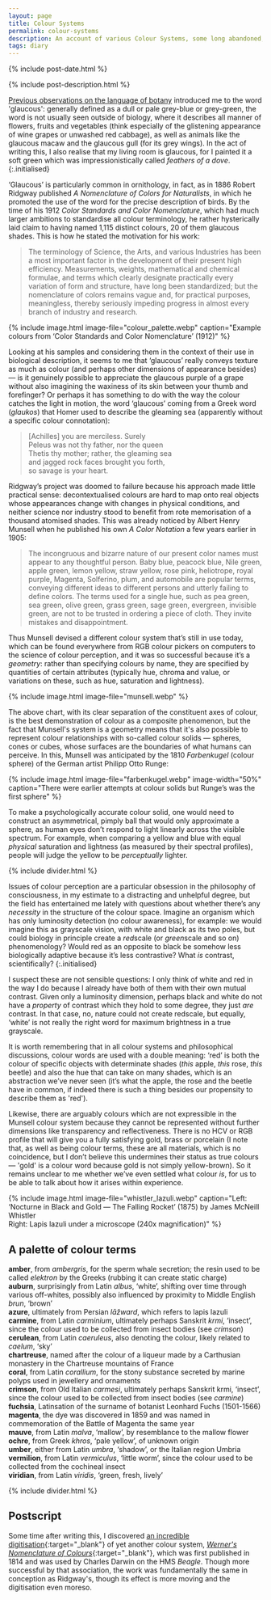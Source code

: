 ```yaml
---
layout: page
title: Colour Systems
permalink: colour-systems
description: An account of various Colour Systems, some long abandoned, interspersed with remarks on problems of Perception and Language
tags: diary
---
```

{% include post-date.html %}

{% include post-description.html %}

[Previous observations on the language of botany](/sea-holly) introduced me to the word 'glaucous': generally defined as a dull or pale grey-blue or grey-green, the word is not usually seen outside of biology, where it describes all manner of flowers, fruits and vegetables (think especially of the glistening appearance of wine grapes or unwashed red cabbage), as well as animals like the glaucous macaw and the glaucous gull (for its grey wings). In the act of writing this, I also realise that my living room is glaucous, for I painted it a soft green which was impressionistically called _feathers of a dove_.
{:.initialised}

‘Glaucous’ is particularly common in ornithology, in fact, as in 1886 Robert Ridgway published _A Nomenclature of Colors for Naturalists_, in which he promoted the use of the word for the precise description of birds. By the time of his 1912 _Color Standards and Color Nomenclature_, which had much larger ambitions to standardise all colour terminology, he rather hysterically laid claim to having named 1,115 distinct colours, 20 of them glaucous shades. This is how he stated the motivation for his work:

<!--more-->

> The terminology of Science, the Arts, and various Industries has been a most important factor in the development of their present high efficiency. Measurements, weights, mathematical and chemical formulae, and terms which clearly designate practically every variation of form and structure, have long been standardized; but the nomenclature of colors remains vague and, for practical purposes, meaningless, thereby seriously impeding progress in almost every branch of industry and research.

{% include image.html image-file="colour_palette.webp" caption="Example colours from ‘Color Standards and Color Nomenclature’ (1912)" %}

Looking at his samples and considering them in the context of their use in biological description, it seems to me that ‘glaucous’ really conveys texture as much as colour (and perhaps other dimensions of appearance besides) — is it genuinely possible to appreciate the glaucous purple of a grape without also imagining the waxiness of its skin between your thumb and forefinger? Or perhaps it has something to do with the way the colour catches the light in motion, the word ‘glaucous’ coming from a Greek word (_glaukos_) that Homer used to describe the gleaming sea (apparently without a specific colour connotation):

> [Achilles] you are merciless. Surely<br />
Peleus was not thy father, nor the queen<br />
Thetis thy mother; rather, the gleaming sea<br />
and jagged rock faces brought you forth,<br />
so savage is your heart.

Ridgway’s project was doomed to failure because his approach made little practical sense: decontextualised colours are hard to map onto real objects whose appearances change with changes in physical conditions, and neither science nor industry stood to benefit from rote memorisation of a thousand atomised shades. This was already noticed by Albert Henry Munsell when he published his own _A Color Notation_ a few years earlier in 1905:

>The incongruous and bizarre nature of our present color names must appear to any thoughtful person. Baby blue, peacock blue, Nile green, apple green, lemon yellow, straw yellow, rose pink, heliotrope, royal purple, Magenta, Solferino, plum, and automobile are popular terms, conveying different ideas to different persons and utterly failing to define colors. The terms used for a single hue, such as pea green, sea green, olive green, grass green, sage green, evergreen, invisible green, are not to be trusted in ordering a piece of cloth. They invite mistakes and disappointment.

Thus Munsell devised a different colour system that’s still in use today, which can be found everywhere from RGB colour pickers on computers to the science of colour perception, and it was so successful because it’s a _geometry_: rather than specifying colours by name, they are specified by quantities of certain attributes (typically hue, chroma and value, or variations on these, such as hue, saturation and lightness).

{% include image.html image-file="munsell.webp" %}

The above chart, with its clear separation of the constituent axes of colour, is the best demonstration of colour as a composite phenomenon, but the fact that Munsell's system is a geometry means that it's also possible to represent colour relationships with so-called colour solids — spheres, cones or cubes, whose surfaces are the boundaries of what humans can perceive. In this, Munsell was anticipated by the 1810 _Farbenkugel_ (colour sphere) of the German artist Philipp Otto Runge:

{% include image.html image-file="farbenkugel.webp" image-width="50%" caption="There were earlier attempts at colour solids but Runge’s was the first sphere" %}

To make a psychologically accurate colour solid, one would need to construct an asymmetrical, pimply ball that would only approximate a sphere, as human eyes don’t respond to light linearly across the visible spectrum. For example, when comparing a yellow and blue with equal _physical_ saturation and lightness (as measured by their spectral profiles), people will judge the yellow to be _perceptually_ lighter.

{% include divider.html %}

Issues of colour perception are a particular obsession in the philosophy of consciousness, in my estimate to a distracting and unhelpful degree, but the field has entertained me lately with questions about whether there’s any _necessity_ in the structure of the colour space. Imagine an organism which has only luminosity detection (no colour awareness), for example: we would imagine this as grayscale vision, with white and black as its two poles, but could biology in principle create a *red*scale (or *green*scale and so on) phenomenology? Would red as an opposite to black be somehow less biologically adaptive because it’s less contrastive? What *is* contrast, scientifically?
{:.initialised}

I suspect these are not sensible questions: I only think of white and red in the way I do because I already have both of them with their own mutual contrast. Given only a luminosity dimension, perhaps black and white do not have a _property_ of contrast which they hold to some degree, they just _are_ contrast. In that case, no, nature could not create redscale, but equally, ‘white’ is not really the right word for maximum brightness in a true grayscale.

It is worth remembering that in all colour systems and philosophical discussions, colour words are used with a double meaning: ‘red’ is both the colour of specific objects with determinate shades (_this_ apple, _this_ rose, _this_ beetle) and also the hue that can take on many shades, which is an abstraction we’ve never seen (it’s what the apple, the rose and the beetle have in common, if indeed there is such a thing besides our propensity to describe them as 'red').

Likewise, there are arguably colours which are not expressible in the Munsell colour system because they cannot be represented without further dimensions like transparency and reflectiveness. There is no HCV or RGB profile that will give you a fully satisfying gold, brass or porcelain (I note that, as well as being colour terms, these are all materials, which is no coincidence, but I don’t believe this undermines their status as true colours — 'gold' is a colour word because gold is not simply yellow-brown). So it remains unclear to me whether we’ve even settled what colour _is_, for us to be able to talk about how it arises within experience.

{% include image.html image-file="whistler_lazuli.webp" caption="Left: ‘Nocturne in Black and Gold — The Falling Rocket’ (1875) by James McNeill Whistler<br />Right: Lapis lazuli under a microscope (240x magnification)" %}

## A palette of colour terms
**amber**, from _ambergris_, for the sperm whale secretion; the resin used to be called _elektron_ by the Greeks (rubbing it can create static charge)<br />
**auburn**, surprisingly from Latin _albus_, ‘white’, shifting over time through various off-whites, possibly also influenced by proximity to Middle English _brun_, ‘brown’<br />
**azure**, ultimately from Persian _lāžward_, which refers to lapis lazuli<br />
**carmine**, from Latin _carminium_, ultimately perhaps Sanskrit _krmi_, ‘insect’, since the colour used to be collected from insect bodies (see _crimson_)<br />
**cerulean**, from Latin _caeruleus_, also denoting the colour, likely related to _caelum_, ‘sky’<br />
**chartreuse**, named after the colour of a liqueur made by a Carthusian monastery in the Chartreuse mountains of France<br />
**coral**, from Latin _corallium_, for the stony substance secreted by marine polyps used in jewellery and ornaments<br />
**crimson**, from Old Italian _carmesi_, ultimately perhaps Sanskrit krmi, ‘insect’, since the colour used to be collected from insect bodies (see _carmine_)<br />
**fuchsia**, Latinsation of the surname of botanist Leonhard Fuchs (1501-1566)<br />
**magenta**, the dye was discovered in 1859 and was named in commemoration of the Battle of Magenta the same year<br />
**mauve**, from Latin _malva_, ‘mallow’, by resemblance to the mallow flower<br />
**ochre**, from Greek _khros_, ‘pale yellow’, of unknown origin<br />
**umber**, either from Latin _umbra_, ‘shadow’, or the Italian region Umbria<br />
**vermilion**, from Latin _vermiculus_, ‘little worm’, since the colour used to be collected from the cochineal insect<br />
**viridian**, from Latin _viridis_, ‘green, fresh, lively’<br />

{% include divider.html %}

## Postscript

Some time after writing this, I discovered [an incredible digitisation](https://c82.net/werner/){:target="_blank"} of yet another colour system, [*Werner's Nomenclature of Colours*](https://archive.org/details/gri_c00033125012743312){:target="_blank"}, which was first published in 1814 and was used by Charles Darwin on the HMS *Beagle*. Though more successful by that association, the work was fundamentally the same in conception as Ridgway's, though its effect is more moving and the digitisation even moreso.